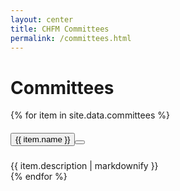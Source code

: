 ```yaml
---
layout: center
title: CHFM Committees
permalink: /committees.html
---
```


<h1 class="mb-2">Committees</h1>

<div class="accordion">
  {% for item in site.data.committees %}
    <div class="card">
      <div class="card-header" id="heading-{{ item.name | slugify }}">
        <h5 class="mb-0 d-flex justify-content-between">
          <button class="btn btn-link collapsed accordionButton" data-toggle="collapse" data-target="#{{ item.name | slugify }}" aria-expanded="false" aria-controls="{{ item.name | slugify }}">
            {{ item.name }}
            <button class="btn btn-link"><a class="noIcon" href="mailto:{% if item.email %}{{ item.email }}{% else %}{{ item.name | downcase | remove: ' '}}{% endif %}@chapelhillfriends.org"><span class="far fa-envelope"></span></a></button>
          </button>
        </h5>
      </div> 
      <div id="{{ item.name | slugify }}" class="collapse autoScroll" aria-labelledby="heading-{{ item.name | slugify }}" data-parent=".accordion">
        <div class="card-body">
          {{ item.description | markdownify }}
        </div>
      </div>
    </div>
  {% endfor %}
</div>

